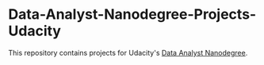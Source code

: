 # Data-Analyst-Nanodegree-Projects-Udacity

This repository contains projects for Udacity's [Data Analyst Nanodegree](https://www.udacity.com/course/data-analyst-nanodegree--nd002).

